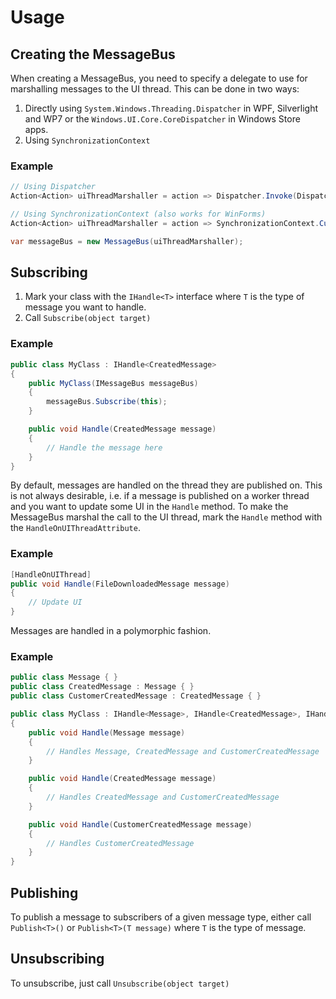 # Usage #

## Creating the MessageBus ##
When creating a MessageBus, you need to specify a delegate to use for marshalling messages to the UI thread.
This can be done in two ways:

1. Directly using `System.Windows.Threading.Dispatcher` in WPF, Silverlight and WP7 or the `Windows.UI.Core.CoreDispatcher` in Windows Store apps.
2. Using `SynchronizationContext`

### Example ###
```csharp
// Using Dispatcher
Action<Action> uiThreadMarshaller = action => Dispatcher.Invoke(DispatcherPriority.Normal, action);

// Using SynchronizationContext (also works for WinForms)
Action<Action> uiThreadMarshaller = action => SynchronizationContext.Current.Send(action, null);

var messageBus = new MessageBus(uiThreadMarshaller);
```

## Subscribing ##
1. Mark your class with the `IHandle<T>` interface where `T` is the type of message you want to handle.
2. Call `Subscribe(object target)`

### Example ###
```csharp
public class MyClass : IHandle<CreatedMessage>
{
    public MyClass(IMessageBus messageBus)
    {
        messageBus.Subscribe(this);
    }

    public void Handle(CreatedMessage message)
    {
        // Handle the message here
    }
}
```

By default, messages are handled on the thread they are published on. This is not always desirable, i.e. if a message is published on a worker thread and you want to update some UI in the `Handle` method.
To make the MessageBus marshal the call to the UI thread, mark the `Handle` method with the `HandleOnUIThreadAttribute`.
### Example ###
```csharp
[HandleOnUIThread]
public void Handle(FileDownloadedMessage message)
{
    // Update UI
}
```
	
Messages are handled in a polymorphic fashion.
### Example ###
```csharp
public class Message { }
public class CreatedMessage : Message { }
public class CustomerCreatedMessage : CreatedMessage { }

public class MyClass : IHandle<Message>, IHandle<CreatedMessage>, IHandle<CustomerCreatedMessage>
{
    public void Handle(Message message)
    {
        // Handles Message, CreatedMessage and CustomerCreatedMessage
    }

    public void Handle(CreatedMessage message)
    {
        // Handles CreatedMessage and CustomerCreatedMessage
    }

    public void Handle(CustomerCreatedMessage message)
    {
        // Handles CustomerCreatedMessage
    }
}
```
	
## Publishing ##
To publish a message to subscribers of a given message type, either call `Publish<T>()` or `Publish<T>(T message)` where `T` is the type of message.

## Unsubscribing ##
To unsubscribe, just call `Unsubscribe(object target)`
